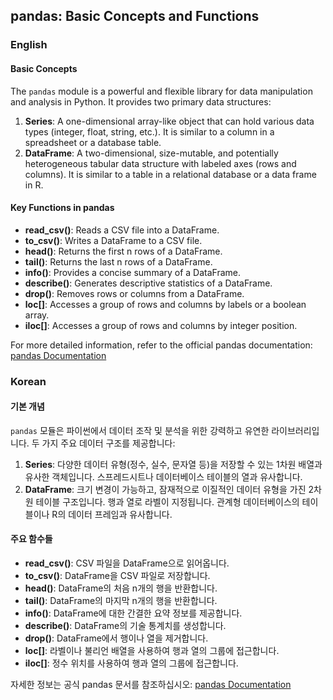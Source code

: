 ## pandas: Basic Concepts and Functions

### English 

#### Basic Concepts
The `pandas` module is a powerful and flexible library for data manipulation and analysis in Python. It provides two primary data structures:

1. **Series**: A one-dimensional array-like object that can hold various data types (integer, float, string, etc.). It is similar to a column in a spreadsheet or a database table.
2. **DataFrame**: A two-dimensional, size-mutable, and potentially heterogeneous tabular data structure with labeled axes (rows and columns). It is similar to a table in a relational database or a data frame in R.

#### Key Functions in pandas
- **read_csv()**: Reads a CSV file into a DataFrame.
- **to_csv()**: Writes a DataFrame to a CSV file.
- **head()**: Returns the first n rows of a DataFrame.
- **tail()**: Returns the last n rows of a DataFrame.
- **info()**: Provides a concise summary of a DataFrame.
- **describe()**: Generates descriptive statistics of a DataFrame.
- **drop()**: Removes rows or columns from a DataFrame.
- **loc[]**: Accesses a group of rows and columns by labels or a boolean array.
- **iloc[]**: Accesses a group of rows and columns by integer position.

For more detailed information, refer to the official pandas documentation: [pandas Documentation](https://pandas.pydata.org/docs/)

### Korean

#### 기본 개념
`pandas` 모듈은 파이썬에서 데이터 조작 및 분석을 위한 강력하고 유연한 라이브러리입니다. 두 가지 주요 데이터 구조를 제공합니다:

1. **Series**: 다양한 데이터 유형(정수, 실수, 문자열 등)을 저장할 수 있는 1차원 배열과 유사한 객체입니다. 스프레드시트나 데이터베이스 테이블의 열과 유사합니다.
2. **DataFrame**: 크기 변경이 가능하고, 잠재적으로 이질적인 데이터 유형을 가진 2차원 테이블 구조입니다. 행과 열로 라벨이 지정됩니다. 관계형 데이터베이스의 테이블이나 R의 데이터 프레임과 유사합니다.

#### 주요 함수들
- **read_csv()**: CSV 파일을 DataFrame으로 읽어옵니다.
- **to_csv()**: DataFrame을 CSV 파일로 저장합니다.
- **head()**: DataFrame의 처음 n개의 행을 반환합니다.
- **tail()**: DataFrame의 마지막 n개의 행을 반환합니다.
- **info()**: DataFrame에 대한 간결한 요약 정보를 제공합니다.
- **describe()**: DataFrame의 기술 통계치를 생성합니다.
- **drop()**: DataFrame에서 행이나 열을 제거합니다.
- **loc[]**: 라벨이나 불리언 배열을 사용하여 행과 열의 그룹에 접근합니다.
- **iloc[]**: 정수 위치를 사용하여 행과 열의 그룹에 접근합니다.

자세한 정보는 공식 pandas 문서를 참조하십시오: [pandas Documentation](https://pandas.pydata.org/docs/)

